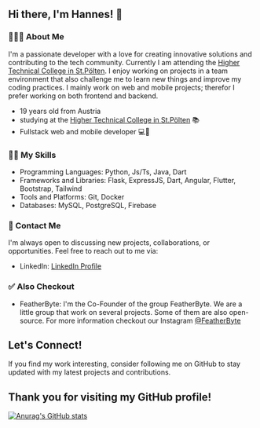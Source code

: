 ## Hi there, I'm Hannes! 👋
### 👨🏼‍🦱 About Me
I'm a passionate developer with a love for creating innovative solutions and contributing to the tech community. Currently I am attending the [Higher Technical College in St.Pölten](https://www.htlstp.ac.at/). I enjoy working on projects in a team environment that also challenge me to learn new things and improve my coding practices. I mainly work on web and mobile projects; therefor I prefer working on both frontend and backend.

+ 19 years old from Austria
+ studying at the [Higher Technical College in St.Pölten](https://www.htlstp.ac.at/) 📚
+ Fullstack web and mobile developer 💻📱


### 👨‍💻 My Skills 
* Programming Languages: Python, Js/Ts, Java, Dart
* Frameworks and Libraries: Flask, ExpressJS, Dart, Angular, Flutter, Bootstrap, Tailwind
* Tools and Platforms: Git, Docker
* Databases: MySQL, PostgreSQL, Firebase

### 📧 Contact Me 
I'm always open to discussing new projects, collaborations, or opportunities. Feel free to reach out to me via:

+ LinkedIn: [LinkedIn Profile](https://www.linkedin.com/in/hannes-koppensteiner-0a1b21267/)

### ✅ Also Checkout
+ FeatherByte: I'm the Co-Founder of the group FeatherByte. We are a little group that work on several projects. Some of them are also open-source. For more information checkout our Instagram [@FeatherByte](https://www.instagram.com/featherbyte.dev/)

## Let's Connect!
If you find my work interesting, consider following me on GitHub to stay updated with my latest projects and contributions.

## Thank you for visiting my GitHub profile!


[![Anurag's GitHub stats](https://github-readme-stats.vercel.app/api?username=korkensteiner)](https://github.com/anuraghazra/github-readme-stats)
